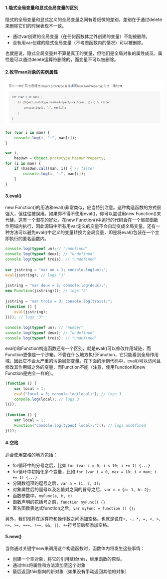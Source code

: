 #### **1.隐式全局变量和显式全局变量的区别**

隐式的全局变量和显式定义的全局变量之间有着细微的差别，差别在于通过delete来删除它们的时候表现不一致。

* 通过var创建的全局变量（在任何函数体之外创建的变量）不能被删除。
* 没有用var创建的隐式全局变量（不考虑函数内的情况）可以被删除。

也就是说，隐式全局变量并不算是真正的变量，但他们是全局对象的属性成员。属性是可以通过delete运算符删除的，而变量不可以被删除。

#### **2.枚举man对象的实例属性**

![](/assets/import2-1.png)

```js
for (var i in man) {
    console.log(i, ":", man[i]);
}
```

```js
var i,
    hasOwn = Object.prototype.hasOwnProperty;
for (i in man) {
    if (hasOwn.call(man, i)) { // filter
        console.log(i, ":", man[i]);
    }
}
```

#### **3.eval\(\)**

new Function\(\)的用法和eval\(\)非常类似，应当特别注意。这种构造函数的方式很强大，但往往被误用。如果你不得不使用eval\(\)，你可以尝试用new Function\(\)来代替。这有一个潜在的好处，在new Function\(\)中运行的代码会在一个局部函数作用域内执行，因此源码中所有用var定义的变量不会自动变成全局变量。还有一种方法可以避免eval\(\)中定义的变量转换为全局变量，即是将eval\(\)包装在一个立即执行的匿名函数内。

```js
console.log(typeof un);// "undefined"
console.log(typeof deux); // "undefined"
console.log(typeof trois); // "undefined"

var jsstring = "var un = 1; console.log(un);";
eval(jsstring); // logs "1"

jsstring = "var deux = 2; console.log(deux);";
new Function(jsstring)(); // logs "2"

jsstring = "var trois = 3; console.log(trois);";
(function () {
    eval(jsstring);
}()); // logs "3"

console.log(typeof un); // "number"
console.log(typeof deux); // "undefined"
console.log(typeof trois); // "undefined"
```

eval\(\)和Function构造函数还有一个区别，就是eval\(\)可以修改作用域链，而Function更像是一个沙箱。不管在什么地方执行Function，它只能看到全局作用域。因此它不会太严重的污染局部变量。在下面的示例代码中，eval\(\)可以访问且修改其作用域之外的变量，而Function不能（注意，使用Function和new Function是完全一样的）。

```js
(function () {
    var local = 1;
    eval("local = 3; console.log(local)"); // logs 3
    console.log(local); // logs 3
}());

(function () {
    var local = 1;
    Function("console.log(typeof local);")(); // logs undefined
}());
```

#### **4.空格**

适合使用空格的地方包括：

* for循环中的分号之后，比如 `for (var i = 0; i < 10; i += 1) {...}`
* for循环中初始化多个变量，比如 `for (var i = 0, max = 10; i < max; i += 1) {...}`
* 分隔数组项的逗号之后，`var a = [1, 2, 3];`
* 对象属性后的逗号以及名值对之间的冒号之后，`var o = {a: 1, b: 2};`
* 函数参数中，`myFunc(a, b, c)`
* 函数声明的花括号之前，`function myFunc() {}`
* 匿名函数表达式function之后，`var myFunc = function () {};`

另外，我们推荐在运算符和操作数之间添加空格。也就是说在`+, -, *, =, <, >, <=, >=, ===, !==, &&, ||, +=`符号前后都添加空格。

#### **5.new\(\)**

当你通过关键字new来调用这个构造函数时，函数体内将发生这些事情：

* 创建一个空对象，将它的引用赋给this，继承函数的原型。
* 通过this将属性和方法添加至这个对象
* 最后返回this指向的新对象（如果没有手动返回其他的对象）



